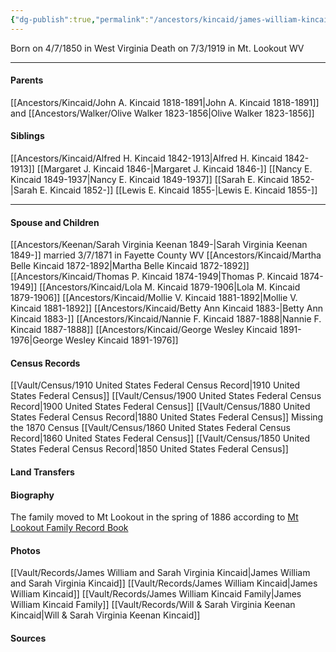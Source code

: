 ```yaml
---
{"dg-publish":true,"permalink":"/ancestors/kincaid/james-william-kincaid-1850-1919/","tags":["James-William-Kincaid"]}
---
```


Born on  4/7/1850 in West Virginia
Death on 7/3/1919 in Mt. Lookout WV

---
#### Parents
[[Ancestors/Kincaid/John A. Kincaid 1818-1891\|John A. Kincaid 1818-1891]] and [[Ancestors/Walker/Olive Walker 1823-1856\|Olive Walker 1823-1856]]
#### Siblings
[[Ancestors/Kincaid/Alfred H. Kincaid 1842-1913\|Alfred H. Kincaid 1842-1913]]
[[Margaret J. Kincaid 1846-\|Margaret J. Kincaid 1846-]]
[[Nancy E. Kincaid 1849-1937\|Nancy E. Kincaid 1849-1937]]
[[Sarah E. Kincaid 1852-\|Sarah E. Kincaid 1852-]]
[[Lewis E. Kincaid 1855-\|Lewis E. Kincaid 1855-]]

---
#### Spouse and Children
[[Ancestors/Keenan/Sarah Virginia Keenan 1849-\|Sarah Virginia Keenan 1849-]] married 3/7/1871 in Fayette County WV
[[Ancestors/Kincaid/Martha Belle Kincaid 1872-1892\|Martha Belle Kincaid 1872-1892]]
[[Ancestors/Kincaid/Thomas P. Kincaid 1874-1949\|Thomas P. Kincaid 1874-1949]]
[[Ancestors/Kincaid/Lola M. Kincaid 1879-1906\|Lola M. Kincaid 1879-1906]]
[[Ancestors/Kincaid/Mollie V. Kincaid 1881-1892\|Mollie V. Kincaid 1881-1892]]
[[Ancestors/Kincaid/Betty Ann Kincaid 1883-\|Betty Ann Kincaid 1883-]]
[[Ancestors/Kincaid/Nannie F. Kincaid 1887-1888\|Nannie F. Kincaid 1887-1888]]
[[Ancestors/Kincaid/George Wesley Kincaid 1891-1976\|George Wesley Kincaid 1891-1976]]

#### Census Records
[[Vault/Census/1910 United States Federal Census Record\|1910 United States Federal Census]]
[[Vault/Census/1900 United States Federal Census Record\|1900 United States Federal Census]]
[[Vault/Census/1880 United States Federal Census Record\|1880 United States Federal Census]]
Missing the 1870 Census
[[Vault/Census/1860 United States Federal Census Record\|1860 United States Federal Census]]
[[Vault/Census/1850 United States Federal Census Record\|1850 United States Federal Census]]
#### Land Transfers

#### Biography

The family moved to Mt Lookout in the spring of 1886 according to  [Mt Lookout Family Record Book](https://drive.google.com/file/d/0B0oZv34v0ajXQXdIRFhULU0ySWM/view?usp=drive_link&resourcekey=0-q6z_POF66AcZ3lzhcsSGVA)

#### Photos
[[Vault/Records/James William and Sarah Virginia Kincaid\|James William and Sarah Virginia Kincaid]]
[[Vault/Records/James William Kincaid\|James William Kincaid]]
[[Vault/Records/James William Kincaid Family\|James William Kincaid Family]]
[[Vault/Records/Will & Sarah Virginia Keenan Kincaid\|Will & Sarah Virginia Keenan Kincaid]]

#### Sources

